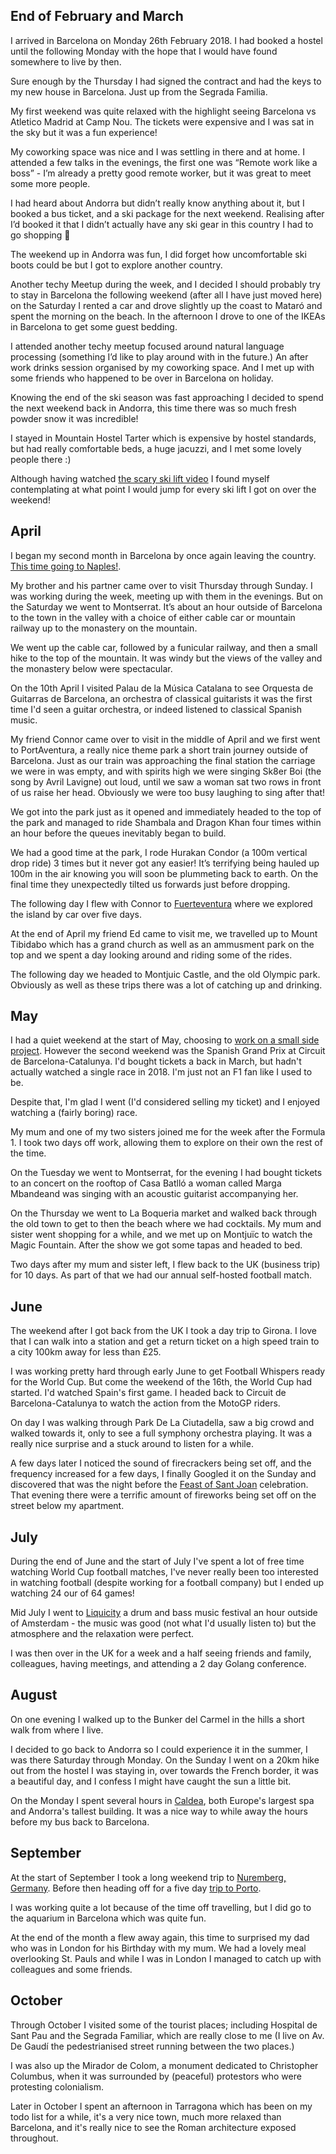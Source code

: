 <!--moml:meta
Title: Living in Barcelona
Date: 2018-02-01
Hero: view-out-from-montjuic-castle
Intro: I decided to move to Barcelona, I'm going to keep updating this post with things I've been up to while I'm here.
-->

## End of February and March

I arrived in Barcelona on Monday 26th February 2018. I had booked a hostel until the following Monday with the hope that I would have found somewhere to live by then.

Sure enough by the Thursday I had signed the contract and had the keys to my new house in Barcelona. Just up from the Segrada Familia.

My first weekend was quite relaxed with the highlight seeing Barcelona vs Atletico Madrid at Camp Nou. The tickets were expensive and I was sat in the sky but it was a fun experience!

<gallery>
    <gallery-photo path="barcelona-atletico-madrid-camp-nou"></gallery-photo>
</gallery>

My coworking space was nice and I was settling in there and at home. I attended a few talks in the evenings, the first one was “Remote work like a boss” - I’m already a pretty good remote worker, but it was great to meet some more people.

<gallery>
    <gallery-photo path="desk"></gallery-photo>
    <gallery-photo path="segrada-familia"></gallery-photo>
    <gallery-photo path="coworking-tarrace"></gallery-photo>
    <gallery-photo path="arc-de-triomf"></gallery-photo>
    <gallery-photo path="coworking-office"></gallery-photo>
</gallery>

I had heard about Andorra but didn’t really know anything about it, but I booked a bus ticket, and a ski package for the next weekend. Realising after I’d booked it that I didn’t actually have any ski gear in this country I had to go shopping 🙈

The weekend up in Andorra was fun, I did forget how uncomfortable ski boots could be but I got to explore another country.

<gallery>
    <gallery-photo path="andorra-1"></gallery-photo>
    <gallery-photo path="joel-vardy-in-andorra"></gallery-photo>
    <gallery-photo path="andorra-2"></gallery-photo>
    <gallery-photo path="l'abarset-party-andorra"></gallery-photo>
</gallery>

Another techy Meetup during the week, and I decided I should probably try to stay in Barcelona the following weekend (after all I have just moved here) on the Saturday I rented a car and drove slightly up the coast to Mataró and spent the morning on the beach. In the afternoon I drove to one of the IKEAs in Barcelona to get some guest bedding.

I attended another techy meetup focused around natural language processing (something I’d like to play around with in the future.) An after work drinks session organised by my coworking space. And I met up with some friends who happened to be over in Barcelona on holiday.

<gallery>
    <gallery-photo path="barcelona-panorama"></gallery-photo>
</gallery>

Knowing the end of the ski season was fast approaching I decided to spend the next weekend back in Andorra, this time there was so much fresh powder snow it was incredible!

I stayed in Mountain Hostel Tarter which is expensive by hostel standards, but had really comfortable beds, a huge jacuzzi, and I met some lovely people there :)

Although having watched [the scary ski lift video](https://www.reuters.com/article/us-georgia-accident-ski-lift/runaway-chair-lift-injures-skiers-at-georgian-resort-idUSKCN1GS206) I found myself contemplating at what point I would jump for every ski lift I got on over the weekend!

## April

I began my second month in Barcelona by once again leaving the country. [This time going to Naples!](/2018-naples/).

My brother and his partner came over to visit Thursday through Sunday. I was working during the week, meeting up with them in the evenings. But on the Saturday we went to Montserrat. It’s about an hour outside of Barcelona to the town in the valley with a choice of either cable car or mountain railway up to the monastery on the mountain.

We went up the cable car, followed by a funicular railway, and then a small hike to the top of the mountain. It was windy but the views of the valley and the monastery below were spectacular.

<gallery>
    <gallery-photo path="montserrat-view-down-to-monastery"></gallery-photo>
    <gallery-photo path="montserrat-cable-car-below"></gallery-photo>
</gallery>

On the 10th April I visited Palau de la Música Catalana to see Orquesta de Guitarras de Barcelona, an orchestra of classical guitarists it was the first time I'd seen a guitar orchestra, or indeed listened to classical Spanish music.

<gallery>
    <gallery-photo path="orquesta-de-guitarras-de-barcelona"></gallery-photo>
</gallery>

My friend Connor came over to visit in the middle of April and we first went to PortAventura, a really nice theme park a short train journey outside of Barcelona. Just as our train was approaching the final station the carriage we were in was empty, and with spirits high we were singing Sk8er Boi (the song by Avril Lavigne) out loud, until we saw a woman sat two rows in front of us raise her head. Obviously we were too busy laughing to sing after that!

We got into the park just as it opened and immediately headed to the top of the park and managed to ride Shambala and Dragon Khan four times within an hour before the queues inevitably began to build.

<gallery>
    <gallery-photo path="portaventura-theme-park"></gallery-photo>
</gallery>

We had a good time at the park, I rode Hurakan Condor (a 100m vertical drop ride) 3 times but it never got any easier! It’s terrifying being hauled up 100m in the air knowing you will soon be plummeting back to earth. On the final time they unexpectedly tilted us forwards just before dropping.

The following day I flew with Connor to [Fuerteventura](/2018-fuerteventura/) where we explored the island by car over five days.

At the end of April my friend Ed came to visit me, we travelled up to Mount Tibidabo which has a grand church as well as an ammusment park on the top and we spent a day looking around and riding some of the rides.

<gallery>
    <gallery-photo path="temple-expiatori-del-sagrat-cor"></gallery-photo>
    <gallery-photo path="tibidabo-ferris-wheel"></gallery-photo>
</gallery>

The following day we headed to Montjuic Castle, and the old Olympic park. Obviously as well as these trips there was a lot of catching up and drinking.

## May

I had a quiet weekend at the start of May, choosing to [work on a small side project](https://medium.com/football-whispers-engineering-and-data-sci/failed-builds-cost-more-than-just-time-4e7c196cc8bc). However the second weekend was the Spanish Grand Prix at Circuit de Barcelona-Catalunya. I'd bought tickets a back in March, but hadn't actually watched a single race in 2018. I'm just not an F1 fan like I used to be.

Despite that, I'm glad I went (I'd considered selling my ticket) and I enjoyed watching a (fairly boring) race.

<gallery>
    <gallery-photo path="barcelona-f1-bottas-and-vettel"></gallery-photo>
    <gallery-photo path="barcelona-f1-vardy"></gallery-photo>
</gallery>

My mum and one of my two sisters joined me for the week after the Formula 1. I took two days off work, allowing them to explore on their own the rest of the time.

On the Tuesday we went to Montserrat, for the evening I had bought tickets to an concert on the rooftop of Casa Batlló a woman called Marga Mbandeand was singing with an acoustic guitarist accompanying her.

<gallery>
    <gallery-photo path="casa-batllo"></gallery-photo>
    <gallery-photo path="montserrat-joel-rebecca-diane"></gallery-photo>
    <gallery-photo path="montjuic-magic-fountain-top"></gallery-photo>
    <gallery-photo path="consert-at-casa-batllo"></gallery-photo>
    <gallery-photo path="casa-batllo-joel-rebecca-diane"></gallery-photo>
</gallery>

On the Thursday we went to La Boqueria market and walked back through the old town to get to then the beach where we had cocktails. My mum and sister went shopping for a while, and we met up on Montjuïc to watch the Magic Fountain. After the show we got some tapas and headed to bed.

Two days after my mum and sister left, I flew back to the UK (business trip) for 10 days. As part of that we had our annual self-hosted football match.

<gallery>
    <gallery-photo path="fw3-team-1"></gallery-photo>
    <gallery-photo path="fw3-team-2"></gallery-photo>
</gallery>

## June

The weekend after I got back from the UK I took a day trip to Girona. I love that I can walk into a station and get a return ticket on a high speed train to a city 100km away for less than £25.

<gallery>
    <gallery-photo path="girona-skyline"></gallery-photo>
    <gallery-photo path="girona-cathedral"></gallery-photo>
    <gallery-photo path="girona-city-wall"></gallery-photo>
    <gallery-photo path="girona-arab-baths"></gallery-photo>
</gallery>

I was working pretty hard through early June to get Football Whispers ready for the World Cup. But come the weekend of the 16th, the World Cup had started. I'd watched Spain's first game. I headed back to Circuit de Barcelona-Catalunya to watch the action from the MotoGP riders.

<gallery>
    <gallery-photo path="motogp-1"></gallery-photo>
    <gallery-photo path="motogp-2"></gallery-photo>
</gallery>

On day I was walking through Park De La Ciutadella, saw a big crowd and walked towards it, only to see a full symphony orchestra playing. It was a really nice surprise and a stuck around to listen for a while.

A few days later I noticed the sound of firecrackers being set off, and the frequency increased for a few days, I finally Googled it on the Sunday and discovered that was the night before the [Feast of Sant Joan](https://www.barcelona-tourist-guide.com/en/events/sant-joan/feast-sant-joan.html) celebration. That evening there were a terrific amount of fireworks being set off on the street below my apartment.

## July

During the end of June and the start of July I've spent a lot of free time watching World Cup football matches, I've never really been too interested in watching football (despite working for a football company) but I ended up watching 24 our of 64 games!

Mid July I went to [Liquicity](https://liquicity.com/) a drum and bass music festival an hour outside of Amsterdam - the music was good (not what I'd usually listen to) but the atmosphere and the relaxation were perfect.

<gallery>
    <gallery-photo path="liquicity-giant-unicorn"></gallery-photo>
    <gallery-photo path="liquicity"></gallery-photo>
    <gallery-photo path="rave-joel"></gallery-photo>
</gallery>

I was then over in the UK for a week and a half seeing friends and family, colleagues, having meetings, and attending a 2 day Golang conference.

## August

On one evening I walked up to the Bunker del Carmel in the hills a short walk from where I live.

<gallery>
    <gallery-photo path="bunker-del-carmel"></gallery-photo>
</gallery>

I decided to go back to Andorra so I could experience it in the summer, I was there Saturday through Monday. On the Sunday I went on a 20km hike out from the hostel I was staying in, over towards the French border, it was a beautiful day, and I confess I might have caught the sun a little bit.

On the Monday I spent several hours in [Caldea](https://www.caldea.com/en/), both Europe's largest spa and Andorra's tallest building. It was a nice way to while away the hours before my bus back to Barcelona.

<gallery>
    <gallery-photo path="andorra-hike-hay-bales"></gallery-photo>
    <gallery-photo path="andorra-hike-mountain-river"></gallery-photo>
    <gallery-photo path="andorra-picnic-spot"></gallery-photo>
    <gallery-photo path="andorra-hike-almost-at-the-top"></gallery-photo>
    <gallery-photo path="andorra-caldea"></gallery-photo>
</gallery>

## September

At the start of September I took a long weekend trip to [Nuremberg, Germany](/2018-nuremberg/). Before then heading off for a five day [trip to Porto](/2018-porto/).

I was working quite a lot because of the time off travelling, but I did go to the aquarium in Barcelona which was quite fun.

<gallery>
    <gallery-photo path="joel-in-the-aquarium"></gallery-photo>
</gallery>

At the end of the month a flew away again, this time to surprised my dad who was in London for his Birthday with my mum. We had a lovely meal overlooking St. Pauls and while I was in London I managed to catch up with colleagues and some friends.

## October

Through October I visited some of the tourist places; including Hospital de Sant Pau and the Segrada Familiar, which are really close to me (I live on Av. De Gaudí the pedestrianised street running between the two places.)

I was also up the Mirador de Colom, a monument dedicated to Christopher Columbus, when it was surrounded by (peaceful) protestors who were protesting colonialism.

<gallery>
    <gallery-photo path="hospital-de-sant-pau"></gallery-photo>
    <gallery-photo path="inside-hospital-de-sant-pau"></gallery-photo>
    <gallery-photo path="inside-segrada-familia"></gallery-photo>
</gallery>

Later in October I spent an afternoon in Tarragona which has been on my todo list for a while, it's a very nice town, much more relaxed than Barcelona, and it's really nice to see the Roman architecture exposed throughout.

<gallery>
    <gallery-photo path="tarragona-cathedral-roof"></gallery-photo>
    <gallery-photo path="tortoise-at-tarragona-cathedral"></gallery-photo>
    <gallery-photo path="tarragona-amphitheatre"></gallery-photo>
</gallery>
